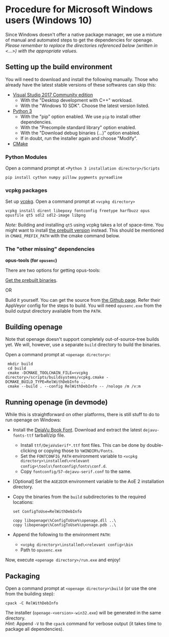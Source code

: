 # Procedure for Microsoft Windows users (Windows 10)

 Since Windows doesn't offer a native package manager, we use a mixture of manual and automated steps to get the dependencies for openage. *Please remember to replace the directories referenced below (written in <...>) with the appropriate values.*

## Setting up the build environment
 You will need to download and install the following manually. Those who already have the latest stable versions of these softwares can skip this:
 - [Visual Studio 2017 Community edition](https://www.visualstudio.com/downloads/)
   - With the "Desktop development with C++" workload.
   - With the "Windows 10 SDK". Choose the latest version listed.
 - [Python 3](https://www.python.org/downloads/windows/)
   - With the "pip" option enabled. We use `pip` to install other dependencies.
   - With the "Precompile standard library" option enabled.
   - With the "Download debug binaries (...)" option enabled.
   - If in doubt, run the installer again and choose "Modify".
 - [CMake](https://cmake.org/download/)

### Python Modules
 Open a command prompt at `<Python 3 installation directory>/Scripts`

    pip install cython numpy pillow pygments pyreadline

### vcpkg packages
 Set up [vcpkg](https://github.com/Microsoft/vcpkg#quick-start). Open a command prompt at `<vcpkg directory>`

    vcpkg install dirent libepoxy fontconfig freetype harfbuzz opus opusfile qt5 sdl2 sdl2-image libpng

 _Note:_ Building and installing `qt5` using vcpkg takes a lot of space-time. You might want to install [the prebuilt version](https://www.qt.io/download-open-source/) instead. This should be mentioned in `CMAKE_PREFIX_PATH` with the cmake command below.

### The "other missing" dependencies
 **opus-tools (for `opusenc`)**

  There are two options for getting opus-tools:

  [Get the prebuilt binaries](https://archive.mozilla.org/pub/opus/win32/).

  OR

  Build it yourself.
  You can get the source from [the Github page](https://github.com/xiph/opus-tools).
  Refer their AppVeyor config for the steps to build.
  You will need `opusenc.exe` from the build output directory available from the `PATH`.

## Building openage
 Note that openage doesn't support completely out-of-source-tree builds yet.
 We will, however, use a separate `build` directory to build the binaries.

 Open a command prompt at `<openage directory>`:

     mkdir build
     cd build
     cmake -DCMAKE_TOOLCHAIN_FILE=<vcpkg directory>/scripts/buildsystems/vcpkg.cmake -DCMAKE_BUILD_TYPE=RelWithDebInfo ..
     cmake --build . --config RelWithDebInfo -- /nologo /m /v:m

## Running openage (in devmode)
 While this is straightforward on other platforms, there is still stuff to do to run openage on Windows:
  - Install the [DejaVu Book Font](https://dejavu-fonts.github.io/Download.html). Download and extract the latest `dejavu-fonts-ttf` tarball/zip file.
    - Install `ttf/DejaVuSerif*.ttf` font files. This can be done by double-clicking or copying those to `%WINDIR%/Fonts`.
    - Set the `FONTCONFIG_PATH` environment variable to `<vcpkg directory>\installed\<relevant config>\tools\fontconfig\fonts\conf.d`.
    - Copy `fontconfig/57-dejavu-serif.conf` to the same.
  - [Optional] Set the `AGE2DIR` environment variable to the AoE 2 installation directory.
  - Copy the binaries from the `build` subdirectories to the required locations:

        set ConfigToUse=RelWithDebInfo

        copy libopenage\%ConfigToUse%\openage.dll ..\
        copy libopenage\%ConfigToUse%\openage.pdb ..\
  - Append the following to the environment `PATH`:
    - `<vcpkg directory>\installed\<relevant config>\bin`
    - Path to `opusenc.exe`

 Now, execute `<openage directory>/run.exe` and enjoy!

 ## Packaging
 Open a command prompt at `<openage directory>\build` (or use the one from the building step):

    cpack -C RelWithDebInfo

 The installer (`openage-<version>-win32.exe`) will be generated in the same directory.<br>
 _Hint_: Append `-V` to the `cpack` command for verbose output (it takes time to package all dependencies).
